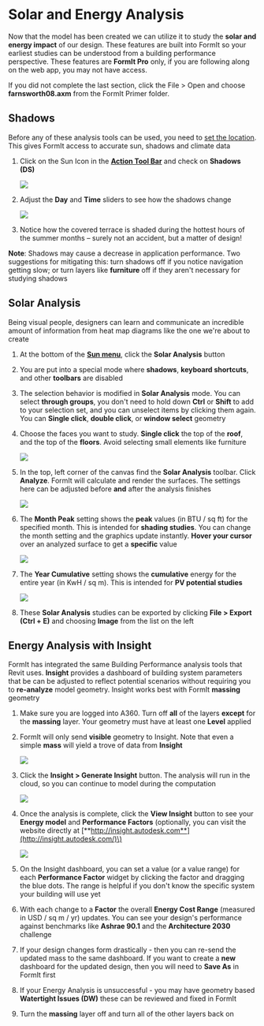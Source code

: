 # Solar and Energy Analysis

Now that the model has been created we can utilize it to study the **solar and energy impact** of our design. These features are built into FormIt so your earliest studies can be understood from a building performance perspective. These features are **FormIt Pro** only, if you are following along on the web app, you may not have access.

If you did not complete the last section, click the File &gt; Open and choose **farnsworth08.axm** from the FormIt Primer folder.

## Shadows

Before any of these analysis tools can be used, you need to [set the location](setting-location.md). This gives FormIt access to accurate sun, shadows and climate data

1. Click on the Sun Icon in the [**Action Tool Bar**](../formit-introduction/tool-bars.md) and check on **Shadows \(DS\)**

   ![](../.gitbook/assets/3bdf0e2a-0ad4-4aac-b6fc-5e789643b0d6.png)

2. Adjust the **Day** and **Time** sliders to see how the shadows change

   ![](../.gitbook/assets/upperterracesketch_32.png)

3. Notice how the covered terrace is shaded during the hottest hours of the summer months – surely not an accident, but a matter of design!

**Note**: Shadows may cause a decrease in application performance. Two suggestions for mitigating this: turn shadows off if you notice navigation getting slow; or turn layers like **furniture** off if they aren't necessary for studying shadows

## Solar Analysis

Being visual people, designers can learn and communicate an incredible amount of information from heat map diagrams like the one we're about to create

1. At the bottom of the [**Sun menu**](../formit-introduction/tool-bars.md), click the **Solar Analysis** button
2. You are put into a special mode where **shadows**, **keyboard shortcuts**, and other **toolbars** are disabled
3. The selection behavior is modified in **Solar Analysis** mode. You can select **through groups**, you don't need to hold down **Ctrl** or **Shift** to add to your selection set, and you can unselect items by clicking them again. You can **Single click**, **double click**, or **window select** geometry
4. Choose the faces you want to study. **Single click** the top of the **roof**, and the top of the **floors**. Avoid selecting small elements like furniture

   ![](../.gitbook/assets/upperterracesketch_33.png)

5. In the top, left corner of the canvas find the **Solar Analysis** toolbar. Click **Analyze**. FormIt will calculate and render the surfaces. The settings here can be adjusted before **and** after the analysis finishes

   ![](../.gitbook/assets/solaranalysis.png)

6. The **Month Peak** setting shows the **peak** values \(in BTU / sq ft\) for the specified month. This is intended for **shading studies**. You can change the month setting and the graphics update instantly. **Hover your cursor** over an analyzed surface to get a **specific** value

   ![](../.gitbook/assets/460060a0-ea3b-4095-af45-40045811be22.png)

7. The **Year Cumulative** setting shows the **cumulative** energy for the entire year \(in KwH / sq m\). This is intended for **PV potential studies**

   ![](../.gitbook/assets/a9f61dfb-dfc9-4751-b145-b131a69c53cf.png)

8. These **Solar Analysis** studies can be exported by clicking **File &gt; Export \(Ctrl + E\)** and choosing **Image** from the list on the left

## Energy Analysis with Insight

FormIt has integrated the same Building Performance analysis tools that Revit uses. **Insight** provides a dashboard of building system parameters that be can be adjusted to reflect potential scenarios without requiring you to **re-analyze** model geometry. Insight works best with FormIt **massing** geometry

1. Make sure you are logged into A360. Turn off **all** of the layers **except** for the **massing** layer. Your geometry must have at least one **Level** applied
2. FormIt will only send **visible** geometry to Insight. Note that even a simple **mass** will yield a trove of data from **Insight**

   ![](../.gitbook/assets/energymassing.png)

3. Click the **Insight &gt; Generate Insight** button. The analysis will run in the cloud, so you can continue to model during the computation

   ![](../.gitbook/assets/energymenu.png)

4. Once the analysis is complete, click the **View Insight** button to see your **Energy model** and **Performance Factors** \(optionally, you can visit the website directly at [**http://insight.autodesk.com**](http://insight.autodesk.com/)\)

   ![](../.gitbook/assets/energydashboard.png)

5. On the Insight dashboard, you can set a value \(or a value range\) for each **Performance Factor** widget by clicking the factor and dragging the blue dots. The range is helpful if you don't know the specific system your building will use yet
6. With each change to a **Factor** the overall **Energy Cost Range** \(measured in USD / sq m / yr\) updates. You can see your design's performance against benchmarks like **Ashrae 90.1** and the **Architecture 2030** challenge
7. If your design changes form drastically - then you can re-send the updated mass to the same dashboard. If you want to create a **new** dashboard for the updated design, then you will need to **Save As** in FormIt first
8. If your Energy Analysis is unsuccessful - you may have geometry based **Watertight Issues \(DW\)** these can be reviewed and fixed in FormIt
9. Turn the **massing** layer off and turn all of the other layers back on

